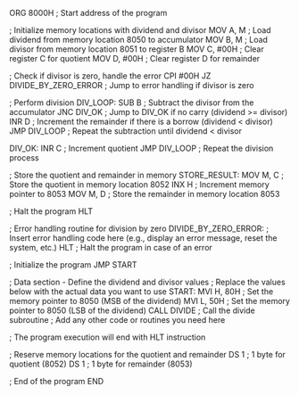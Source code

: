 ORG 8000H ; Start address of the program

; Initialize memory locations with dividend and divisor
MOV A, M    ; Load dividend from memory location 8050 to accumulator
MOV B, M    ; Load divisor from memory location 8051 to register B
MOV C, #00H ; Clear register C for quotient
MOV D, #00H ; Clear register D for remainder

; Check if divisor is zero, handle the error
CPI #00H
JZ DIVIDE_BY_ZERO_ERROR ; Jump to error handling if divisor is zero

; Perform division
DIV_LOOP:
  SUB B       ; Subtract the divisor from the accumulator
  JNC DIV_OK  ; Jump to DIV_OK if no carry (dividend >= divisor)
  INR D       ; Increment the remainder if there is a borrow (dividend < divisor)
  JMP DIV_LOOP ; Repeat the subtraction until dividend < divisor

DIV_OK:
  INR C       ; Increment quotient
  JMP DIV_LOOP ; Repeat the division process

; Store the quotient and remainder in memory
STORE_RESULT:
  MOV M, C    ; Store the quotient in memory location 8052
  INX H       ; Increment memory pointer to 8053
  MOV M, D    ; Store the remainder in memory location 8053

; Halt the program
HLT

; Error handling routine for division by zero
DIVIDE_BY_ZERO_ERROR:
  ; Insert error handling code here (e.g., display an error message, reset the system, etc.)
  HLT ; Halt the program in case of an error

; Initialize the program
  JMP START

; Data section - Define the dividend and divisor values
  ; Replace the values below with the actual data you want to use
START:
  MVI H, 80H   ; Set the memory pointer to 8050 (MSB of the dividend)
  MVI L, 50H   ; Set the memory pointer to 8050 (LSB of the dividend)
  CALL DIVIDE ; Call the divide subroutine
  ; Add any other code or routines you need here
  
  ; The program execution will end with HLT instruction

; Reserve memory locations for the quotient and remainder
  DS 1 ; 1 byte for quotient (8052)
  DS 1 ; 1 byte for remainder (8053)

; End of the program
  END
